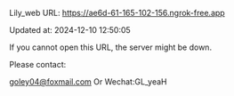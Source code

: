Lily_web URL: https://ae6d-61-165-102-156.ngrok-free.app

Updated at: 2024-12-10 12:50:05

If you cannot open this URL, the server might be down.

Please contact: 

goley04@foxmail.com Or Wechat:GL_yeaH